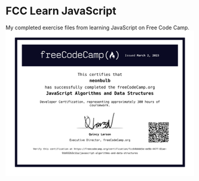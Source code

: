 # FCC Learn JavaScript
My completed exercise files from learning JavaScript on Free Code Camp.
<img src="JavaScript-Certification.png">
